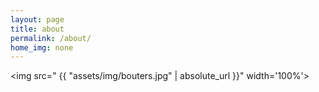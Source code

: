 ```yaml
---
layout: page
title: about
permalink: /about/
home_img: none
---
```


<img src=" {{ "assets/img/bouters.jpg" | absolute_url }}" width='100%'>
